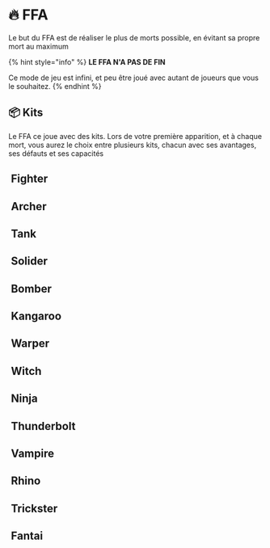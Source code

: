 # 🔥 FFA

Le but du FFA est de réaliser le plus de morts possible, en évitant sa propre mort au maximum

{% hint style="info" %}
**LE FFA N'A PAS DE FIN**

Ce mode de jeu est infini, et peu être joué avec autant de joueurs que vous le souhaitez.
{% endhint %}

## 📦 Kits

Le FFA ce joue avec des kits. Lors de votre première apparition, et à chaque mort, vous aurez le choix entre plusieurs kits, chacun avec ses avantages, ses défauts et ses capacités

## <img src="https://mcapi.marveldc.me/item/ironChestplate?version=1.20&#x26;width=64&#x26;height=64" alt="" data-size="line"> Fighter

## <img src="https://mcapi.marveldc.me/item/bow?version=1.20&#x26;width=64&#x26;height=64" alt="" data-size="line"> Archer

## <img src="https://mcapi.marveldc.me/item/diamond?version=1.20&#x26;width=64&#x26;height=64" alt="" data-size="line"> Tank

## <img src="https://mcapi.marveldc.me/item/arrow?version=1.20&#x26;width=64&#x26;height=64" alt="" data-size="line"> Solider

## <img src="https://mcapi.marveldc.me/item/tnt?version=1.20&#x26;width=64&#x26;height=64" alt="" data-size="line"> Bomber

## <img src="https://mcapi.marveldc.me/item/saddle?version=1.20&#x26;width=64&#x26;height=64" alt="" data-size="line"> Kangaroo

## <img src="https://mcapi.marveldc.me/item/enderPearl?version=1.20&#x26;width=64&#x26;height=64" alt="" data-size="line"> Warper

## <img src="https://mcapi.marveldc.me/item/potion?version=1.20&#x26;width=64&#x26;height=64" alt="" data-size="line"> Witch

## <img src="https://mcapi.marveldc.me/item/netherStar?version=1.8&#x26;width=64&#x26;height=64" alt="" data-size="line"> Ninja

## <img src="https://mcapi.marveldc.me/item/blazePowder?version=1.20&#x26;width=64&#x26;height=64" alt="" data-size="line"> Thunderbolt

## <img src="https://mcapi.marveldc.me/item/fermentedSpiderEye?version=1.20&#x26;width=64&#x26;height=64" alt="" data-size="line"> Vampire

## <img src="https://mcapi.marveldc.me/item/diamondHelmet?version=1.20&#x26;width=64&#x26;height=64" alt="" data-size="line"> Rhino

## <img src="https://mcapi.marveldc.me/item/egg?version=1.20&#x26;width=64&#x26;height=64" alt="" data-size="line"> Trickster

## <img src="https://mcapi.marveldc.me/item/bedrock?version=1.20&#x26;width=64&#x26;height=64" alt="" data-size="line"> Fantai
